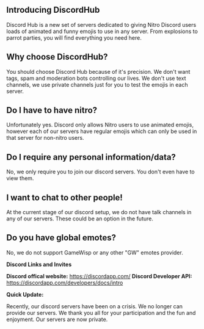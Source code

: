 ## Introducing DiscordHub

Discord Hub is a new set of servers dedicated to giving Nitro Discord users loads of animated and funny emojis to use in any server. From explosions to parrot parties, you will find everything you need here.

## Why choose DiscordHub?

You should choose Discord Hub because of it's precision. We don't want tags, spam and moderation bots controlling our lives. We don't use text channels, we use private channels just for you to test the emojis in each server.

## Do I have to have nitro?

Unfortunately yes. Discord only allows Nitro users to use animated emojis, however each of our servers have regular emojis which can only be used in that server for non-nitro users.

## Do I require any personal information/data?

No, we only require you to join our discord servers. You don't even have to view them.

## I want to chat to other people!

At the current stage of our discord setup, we do not have talk channels in any of our servers. These could be an option in the future.

## Do you have global emotes?

No, we do not support GameWisp or any other "GW" emotes provider.



**Discord Links and Invites**

**Discord offical website:** https://discordapp.com/
**Discord Developer API:** https://discordapp.com/developers/docs/intro



**Quick Update:**

Recently, our discord servers have been on a crisis. We no longer can provide our servers. We thank you all for your participation and the fun and enjoyment. Our servers are now private.
